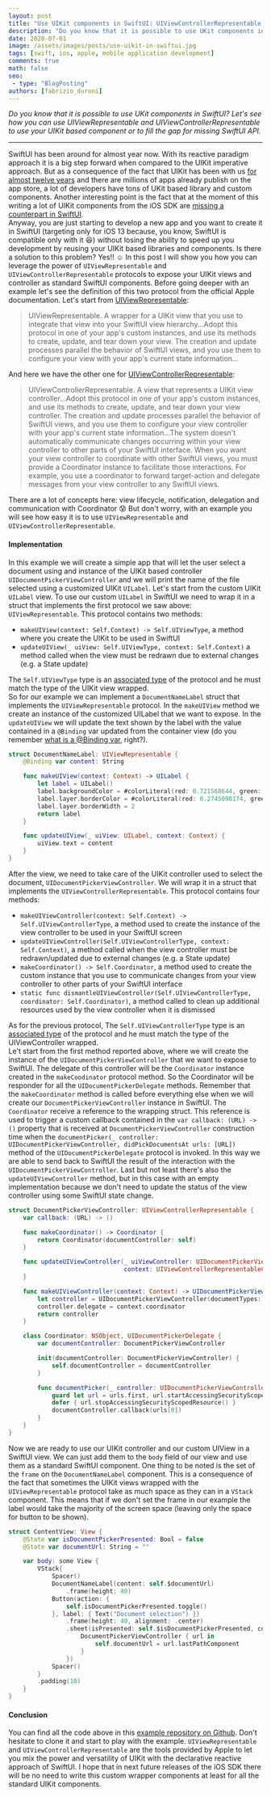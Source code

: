 ```yaml
---
layout: post
title: "Use UIKit components in SwiftUI: UIViewControllerRepresentable and UIViewRepresentable"
description: "Do you know that it is possible to use UKit components in SwiftUI? Let's see how you can use UIViewRepresentable and UIViewControllerRepresentable to use your UIKit based component or to fill the gap for missing SwiftUI API."
date: 2020-07-01
image: /assets/images/posts/use-uikit-in-swiftui.jpg
tags: [swift, ios, apple, mobile application development]
comments: true
math: false
seo:
 - type: "BlogPosting"
authors: [fabrizio_duroni] 
---
```


*Do you know that it is possible to use UKit components in SwiftUI? Let's see how you can use UIViewRepresentable and UIViewControllerRepresentable to use your UIKit based component or to fill the gap for missing SwiftUI API.*

---

SwiftUI has been around for almost year now. With its reactive paradigm approach it is a big step forward when compared to the UIKit imperative approach. But as a consequence of the fact that UIKit has been with us [for almost twelve years](https://en.wikipedia.org/wiki/IOS_SDK) and there are millions of apps already publish on the app store, a lot of developers have tons of UKit based library and custom components. Another interesting point is the fact that at the moment of this writing a lot of UIKit components from the iOS SDK  are [missing a counterpart in SwiftUI](https://www.hackingwithswift.com/quick-start/swiftui/answering-the-big-question-should-you-learn-swiftui-uikit-or-both "uikit missing swiftui").  
Anyway, you are just starting to develop a new app and you want to create it in SwiftUI (targeting only for iOS 13 because, you know, SwiftUI is compatible only with it :laughing:) without losing the ability to speed up you development by reusing your UIKit based libraries and components. Is there a solution to this problem? Yes!! :relaxed:
In this post I will show you how you can leverage the power of `UIViewRepresentable` and `UIViewControllerRepresentable` protocols to expose your UIKit views and controller as standard SwiftUI components. Before going deeper with an example let's see the definition of this two protocol from the official Apple documentation. Let's start from [UIViewRepresentable](https://developer.apple.com/documentation/swiftui/uiviewrepresentable "uiviewrepresentable documentation"):

>UIViewRepresentable. A wrapper for a UIKit view that you use to integrate that view into your SwiftUI view hierarchy...Adopt this protocol in one of your app's custom instances, and use its methods to create, update, and tear down your view. The creation and update processes parallel the behavior of SwiftUI views, and you use them to configure your view with your app's current state information...  
  
And here we have the other one for [UIViewControllerRepresentable](https://developer.apple.com/documentation/swiftui/uiviewcontrollerrepresentable "uiviewcontrollerrepresentable"):

>UIViewControllerRepresentable. A view that represents a UIKit view controller...Adopt this protocol in one of your app's custom instances, and use its methods to create, update, and tear down your view controller. The creation and update processes parallel the behavior of SwiftUI views, and you use them to configure your view controller with your app's current state information...The system doesn't automatically communicate changes occurring within your view controller to other parts of your SwiftUI interface. When you want your view controller to coordinate with other SwiftUI views, you must provide a Coordinator instance to facilitate those interactions. For example, you use a coordinator to forward target-action and delegate messages from your view controller to any SwiftUI views.

There are a lot of concepts here: view lifecycle, notification, delegation and communication with Coordinator :cold_sweat: But don't worry, with an example you will see how easy it is to use `UIViewRepresentable` and `UIViewControllerRepresentable`.

#### Implementation

In this example we will create a simple app that will let the user select a document using and instance of the UIKit based controller `UIDocumentPickerViewController` and we will print the name of the file selected using a customized UIKit `UILabel`. Let's start from the custom UIKit `UILabel` view. To use our custom `UILabel` in SwiftUI we need to wrap it in a struct that implements the first protocol we saw above: `UIViewRepresentable`. This protocol contains two methods:

- `makeUIView(context: Self.Context) -> Self.UIViewType`, a method where you create the UIKit to be used in SwiftUI
- `updateUIView(_ uiView: Self.UIViewType, context: Self.Context)` a method called when the view must be redrawn due to external changes (e.g. a State update)

The `Self.UIViewType` type is an [associated type](https://www.hackingwithswift.com/articles/74/understanding-protocol-associated-types-and-their-constraints "swift protocol associated type") of the protocol and he must match the type of the UIKit view wrapped.  
So for our example we can implement a `DocumentNameLabel` struct that implements the `UIViewRepresentable` protocol. In the `makeUIView` method we create an instance of the customized UILabel that we want to expose. In the `updateUIView` we will update the text shown by the label with the value contained in a `@Binding` var updated from the container view (do you remember [what is a @Binding var](https://www.hackingwithswift.com/quick-start/swiftui/what-is-the-binding-property-wrapper "binding swiftui"), right?). 

```swift
struct DocumentNameLabel: UIViewRepresentable {
    @Binding var content: String

    func makeUIView(context: Context) -> UILabel {
        let label = UILabel()
        label.backgroundColor = #colorLiteral(red: 0.721568644, green: 0.8862745166, blue: 0.5921568871, alpha: 1)
        label.layer.borderColor = #colorLiteral(red: 0.2745098174, green: 0.4862745106, blue: 0.1411764771, alpha: 1)
        label.layer.borderWidth = 2
        return label
    }

    func updateUIView(_ uiView: UILabel, context: Context) {
        uiView.text = content
    }
}
```

After the view, we need to take care of the UIKit controller used to select the document, `UIDocumentPickerViewController`. We will wrap it in a struct that implements the `UIViewControllerRepresentable`. This protocol contains four methods:

- `makeUIViewController(context: Self.Context) -> Self.UIViewControllerType`, a method used to create the instance of the view controller to be used in your SwiftUI screen
- `updateUIViewController(Self.UIViewControllerType, context: Self.Context)`, a method called when the view controller must be redrawn/updated due to external changes (e.g. a State update)
- `makeCoordinator() -> Self.Coordinator`, a method used to create the custom instance that you use to communicate changes from your view controller to other parts of your SwiftUI interface
- `static func dismantleUIViewController(Self.UIViewControllerType, coordinator: Self.Coordinator)`, a method called to clean up additional resources used by the view controller when it is dismissed

As for the previous protocol, The `Self.UIViewControllerType` type is an [associated type](https://www.hackingwithswift.com/articles/74/understanding-protocol-associated-types-and-their-constraints "swift protocol associated type") of the protocol and he must match the type of the UIViewController wrapped.  
Le't start from the first method reported above, where we will create the instance of the `UIDocumentPickerViewController` that we want to expose to SwiftUI. The delegate of this controller will be the `Coordinator` instance created in the `makeCoodinator` protocol method. So the Coordinator will be responder for all the `UIDocumentPickerDelegate` methods. Remember that the `makeCoordinator` method is called before everything else when we will create our `DocumentPickerViewController` instance in SwiftUI. The `Coordinator` receive a reference to the wrapping struct. This reference is used to trigger a custom callback contained in the `var callback: (URL) -> ()` property that is received at `DocumentPickerViewController` construction time when the `documentPicker(_ controller: UIDocumentPickerViewController, didPickDocumentsAt urls: [URL])` method of the `UIDocumentPickerDelegate` protocol is invoked. In this way we are able to send back to SwiftUI the result of the interaction with the `UIDocumentPickerViewController`. Last but not least there's also the `updateUIViewController` method, but in this case with an empty implementation because we don't need to update the status of the view controller using some SwiftUI state change.

```swift
struct DocumentPickerViewController: UIViewControllerRepresentable {
    var callback: (URL) -> ()

    func makeCoordinator() -> Coordinator {
        return Coordinator(documentController: self)
    }

    func updateUIViewController(_ uiViewController: UIDocumentPickerViewController,
                                context: UIViewControllerRepresentableContext<DocumentPickerViewController>) {
    }

    func makeUIViewController(context: Context) -> UIDocumentPickerViewController {
        let controller = UIDocumentPickerViewController(documentTypes: [String(kUTTypeText)], in: .open)
        controller.delegate = context.coordinator
        return controller
    }

    class Coordinator: NSObject, UIDocumentPickerDelegate {
        var documentController: DocumentPickerViewController

        init(documentController: DocumentPickerViewController) {
            self.documentController = documentController
        }

        func documentPicker(_ controller: UIDocumentPickerViewController, didPickDocumentsAt urls: [URL]) {
            guard let url = urls.first, url.startAccessingSecurityScopedResource() else { return }
            defer { url.stopAccessingSecurityScopedResource() }
            documentController.callback(urls[0])
        }
    }
}
```

Now we are ready to use our UIKit controller and our custom UIView in a SwiftUI view. We can just add them to the `body` field of our view and use them as a standard SwiftUI component. One thing to be noted is the set of the `frame` on the `DocumentNameLabel` component. This is a consequence of the fact that sometimes the UIKit views wrapped with the `UIViewRepresentable` protocol take as much space as they can in a `VStack` component. This means that if we don't set the frame in our example the label would take the majority of the screen space (leaving only the space for button to be shown).

```swift
struct ContentView: View {
    @State var isDocumentPickerPresented: Bool = false
    @State var documentUrl: String = ""

    var body: some View {
        VStack{
            Spacer()
            DocumentNameLabel(content: self.$documentUrl)
                .frame(height: 40)
            Button(action: {
                self.isDocumentPickerPresented.toggle()
            }, label: { Text("Document selection") })
                .frame(height: 40, alignment: .center)
                .sheet(isPresented: self.$isDocumentPickerPresented, content: {
                    DocumentPickerViewController { url in
                        self.documentUrl = url.lastPathComponent
                    }
                })
            Spacer()
        }
        .padding(10)
    }
}
```

#### Conclusion

You can find all the code above in this [example repository on Github](https://github.com/chicio/Use-UIKit-In-SwiftUI "github swiftui uikit"). Don't hesitate to clone it and start to play with the example. `UIViewRepresentable` and `UIViewControllerRepresentable` are the tools provided by Apple to let you mix the power and versatility of UIKit with the declarative reactive approach of SwiftUI. I hope that in next future releases of the iOS SDK there will be no need to write this custom wrapper components at least for all the standard UIKit components.
